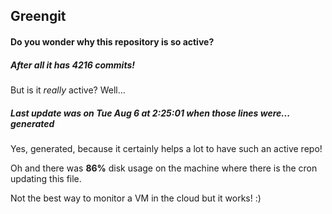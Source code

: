 ## Greengit

#### Do you wonder why this repository is so active?

##### After all it has 4216 commits!

But is it *really* active? Well...

##### Last update was on Tue Aug 6 at 2:25:01 when those lines were... generated

Yes, generated, because it certainly helps a lot to have such an active repo!

Oh and there was **86%** disk usage on the machine
where there is the cron updating this file.

Not the best way to monitor a VM in the cloud but it works! :)
